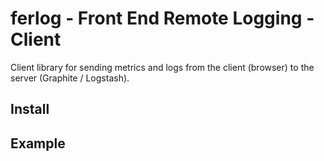 # ferlog - Front End Remote Logging - Client
Client library for sending metrics and logs from the client (browser) to the
server (Graphite / Logstash).

## Install

## Example
<!--

```<script src="ferlog.js"
  data-ferlog-debug="true"
  data-ferlog-prefix="scoreboard.client"
  data-ferlog-host="127.0.0.1"></script>
<script>```

```Ferlog.add('bla.ble.bli', 2);
Ferlog.put('bla.ble.leel', 4);
Ferlog.stats('ble.bli.test', 8);```

## Client API

### Ferlog.add
Cria nova métrica se ela não existir ou adiciona (soma) o valor a métrica se
ela já existir no intervalo `flushInterval`

Exemplo: ao enviar a métrica
`teste.client.testeab.iniciou 1`
10 vezes em um intervalo menor que `flushInterval`, o valor enviado será 10
`teste.client.testeab.iniciou 10`


### Ferlog.put
Cria nova métrica se ela não existir ou substitui o valor da métrica caso
ela já existir no intervalo `flushInterval`

Exemplo: ao enviar a métrica
`teste.client.testeab.iniciou 1`
10 vezes em um intervalo menor que `flushInterval`, o valor enviado será 1
`teste.client.testeab.iniciou 1`


### Ferlog.stats
Gera estatísticas (percentiles, average/mean, standard deviation, sum, lower
and upper bounds) dos valores enviados


## To-do
* Rate limit (numero maximo de 'sends')
* Validar nomes das metricas do graphite e verificar se tem "nnn.client."

-->